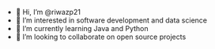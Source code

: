 - 👋 Hi, I’m @riwazp21
- 👀 I’m interested in software development and data science
- 🌱 I’m currently learning Java and Python
- 💞️ I’m looking to collaborate on open source projects


<!---
riwazp21/riwazp21 is a ✨ special ✨ repository because its `README.md` (this file) appears on your GitHub profile.
You can click the Preview link to take a look at your changes.
--->
